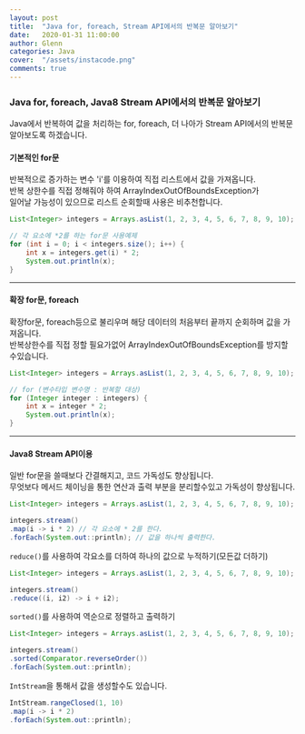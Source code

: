 ```yaml
---
layout: post
title:  "Java for, foreach, Stream API에서의 반복문 알아보기"
date:   2020-01-31 11:00:00
author: Glenn
categories: Java
cover:  "/assets/instacode.png"
comments: true
---
```


### Java for, foreach, Java8 Stream API에서의 반복문 알아보기
Java에서 반복하여 값을 처리하는 for, foreach, 더 나아가 Stream API에서의 반복문 알아보도록 하겠습니다.  


#### 기본적인 for문
반복적으로 증가하는 변수 'i'를 이용하여 직접 리스트에서 값을 가져옵니다.  
반복 상한수를 직접 정해줘야 하여 ArrayIndexOutOfBoundsException가  
일어날 가능성이 있으므로 리스트 순회할때 사용은 비추천합니다.

```java
List<Integer> integers = Arrays.asList(1, 2, 3, 4, 5, 6, 7, 8, 9, 10);

// 각 요소에 *2를 하는 for문 사용예제
for (int i = 0; i < integers.size(); i++) {
    int x = integers.get(i) * 2;
    System.out.println(x);
}
```

---

#### 확장 for문, foreach
확장for문, foreach등으로 불리우며 해당 데이터의 처음부터 끝까지 순회하며 값을 가져옵니다.  
반복상한수를 직접 정할 필요가없어 ArrayIndexOutOfBoundsException를 방지할수있습니다.

```java
List<Integer> integers = Arrays.asList(1, 2, 3, 4, 5, 6, 7, 8, 9, 10);

// for (변수타입 변수명 : 반복할 대상)
for (Integer integer : integers) {
    int x = integer * 2;
    System.out.println(x);
}
```

---

#### Java8 Stream API이용
일반 for문을 쓸때보다 간결해지고, 코드 가독성도 향상됩니다.  
무엇보다 메서드 체이닝을 통한 연산과 출력 부분을 분리할수있고 가독성이 향상됩니다.

```java
List<Integer> integers = Arrays.asList(1, 2, 3, 4, 5, 6, 7, 8, 9, 10);

integers.stream()
.map(i -> i * 2) // 각 요소에 * 2를 한다.
.forEach(System.out::println); // 값을 하나씩 출력한다.
```

`reduce()`를 사용하여 각요소를 더하여 하나의 값으로 누적하기(모든값 더하기)
```java
List<Integer> integers = Arrays.asList(1, 2, 3, 4, 5, 6, 7, 8, 9, 10);

integers.stream()
.reduce((i, i2) -> i + i2);
``` 

`sorted()`를 사용하여 역순으로 정렬하고 출력하기
```java
List<Integer> integers = Arrays.asList(1, 2, 3, 4, 5, 6, 7, 8, 9, 10);

integers.stream()
.sorted(Comparator.reverseOrder())
.forEach(System.out::println);
```

`IntStream`을 통해서 값을 생성할수도 있습니다.
```java
IntStream.rangeClosed(1, 10)
.map(i -> i * 2)
.forEach(System.out::println);
```
